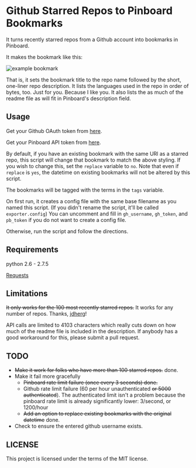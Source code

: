 Github Starred Repos to Pinboard Bookmarks
==========================================

It turns recently starred repos from a Github account into bookmarks in Pinboard.

It makes the bookmark like this:

![example bookmark](https://raw.github.com/cmchap/github-starred-to-pinboard/master/screenshot.png)

That is, it sets the bookmark title to the repo name followed by the short, one-liner repo description. It lists the languages used in the repo in order of bytes, too. Just for you. Because I like you. It also lists the as much of the readme file as will fit in Pinboard's description field. 

Usage
-----

Get your Github OAuth token from [here](https://github.com/settings/applications).

Get your Pinboard API token from [here](https://pinboard.in/settings/password).

By default, if you have an existing bookmark with the same URl as a starred repo, this script will change that bookmark to match the above styling. If you wish to change this, set the ```replace``` variable to ```no```. Note that even if ```replace``` is ```yes```, the datetime on existing bookmarks will not be altered by this script.

The bookmarks will be tagged with the terms in the ```tags``` variable.

On first run, it creates a config file with the same base filename as you named this script. (If you didn't rename the script, it'll be called ```exporter.config```)
You can uncomment and fill in ```gh_username```, ```gh_token```, and ```pb_token``` if you do not want to create a config file. 

Otherwise, run the script and follow the directions.


Requirements
------------

python 2.6 - 2.7.5

[Requests](http://docs.python-requests.org/en/latest/)

Limitations
-----------

<del>It only works for the 100 most recently starred repos.</del> It works for any number of repos. Thanks, [jdherg](https://github.com/jdherg)!

API calls are limited to 4103 characters which really cuts down on how much of the readme file is included in the description. If anybody has a good workaround for this, please submit a pull request. 

TODO
----

* <del>Make it work for folks who have more than 100 starred repos.</del> done.
* Make it fail more gracefully
	* <del>Pinboard rate limit failure (once every 3 seconds)<del> done. 
	* Github rate limit failure (60 per hour unauthenticated <del> or 5000 authenticated</del>). The authenticated limit isn't a problem because the pinboard rate limit is already significantly lower: 3/second, or 1200/hour
	* <del>Add an option to replace existing bookmarks with the original datetime</del> done.
* Check to ensure the entered github username exists.

LICENSE
----

This project is licensed under the terms of the MIT license.

